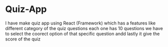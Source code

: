 # Quiz-App
I have make quiz app using React (Framework) which has a features like different category of the quiz questions each one has 10 questions we have to select the coorect option of that specific question andd lastly it give the score of the quiz
